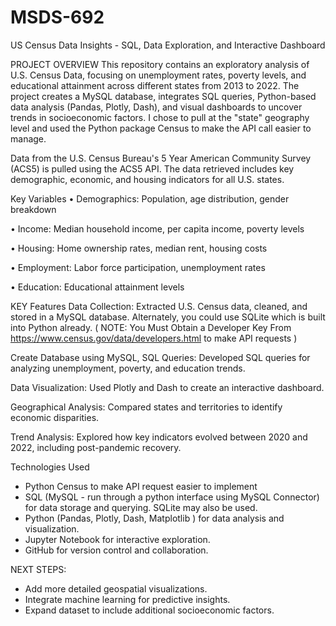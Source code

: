 # MSDS-692
US Census Data Insights - SQL, Data Exploration, and Interactive Dashboard
 
PROJECT OVERVIEW This repository contains an exploratory analysis of U.S. Census Data, focusing on unemployment rates, poverty levels, and educational attainment across different states from 2013 to 2022. The project creates a MySQL database, integrates SQL queries, Python-based data analysis (Pandas, Plotly, Dash), and visual dashboards to uncover trends in socioeconomic factors. I chose to pull at the "state" geography level and used the Python package Census to make the API call easier to manage. 

Data from the U.S. Census Bureau's 5 Year American Community Survey (ACS5) is pulled using the ACS5 API. The data retrieved includes key demographic, economic, and housing indicators for all U.S. states.

Key Variables
•	Demographics: Population, age distribution, gender breakdown

•	Income: Median household income, per capita income, poverty levels

•	Housing: Home ownership rates, median rent, housing costs

•	Employment: Labor force participation, unemployment rates

•	Education: Educational attainment levels

KEY Features
Data Collection: Extracted U.S. Census data, cleaned, and stored in a MySQL database. Alternately, you could use SQLite which is built into Python already. ( NOTE: You Must Obtain a Developer Key From https://www.census.gov/data/developers.html to make API requests )

Create Database using MySQL, SQL Queries: Developed SQL queries for analyzing unemployment, poverty, and education trends.

Data Visualization: Used Plotly and Dash to create an interactive dashboard.

Geographical Analysis: Compared states and territories to identify economic disparities.

Trend Analysis: Explored how key indicators evolved between 2020 and 2022, including post-pandemic recovery.

Technologies Used
- Python Census to make API request easier to implement
- SQL (MySQL - run through a python interface using MySQL Connector) for data storage and querying. SQLite may also be used.
- Python (Pandas, Plotly, Dash, Matplotlib ) for data analysis and visualization.
- Jupyter Notebook for interactive exploration.
- GitHub for version control and collaboration.

NEXT STEPS:
- Add more detailed geospatial visualizations.
- Integrate machine learning for predictive insights.
- Expand dataset to include additional socioeconomic factors.


